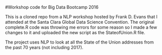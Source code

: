 #Workshop code for Big Data Bootcamp 2016

This is a cloned repo from a NLP workshop hosted by Frank D. Evans that I attended at the Santa Clara Global Data Science Convention.
The original complete.R code was throwing me errors for some reason so I made a few changes to it and uploaded the new script as the 
StateofUnion.R file. 

The project uses NLP to look at all the State of the Union addresses from the past 70 years (not including 2017).
